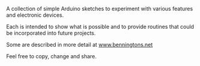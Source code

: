 A collection of simple Arduino sketches to experiment with various features and electronic devices.

Each is intended to show what is possible and to provide routines that could be incorporated into future projects.

Some are described in more detail at www.benningtons.net

Feel free to copy, change and share.


